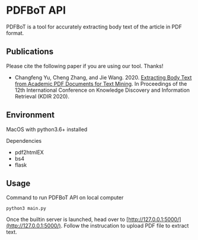 # PDFBoT API
PDFBoT is a tool for accurately extracting body text of the article in PDF format.  
## Publications
Please cite the following paper if you are using our tool. Thanks!
* Changfeng Yu, Cheng Zhang, and Jie Wang. 2020. [Extracting Body Text from Academic PDF Documents for Text Mining](https://arxiv.org/abs/2010.12647). In Proceedings of the 12th International Conference on Knowledge Discovery and Information Retrieval (KDIR 2020).
## Environment
MacOS with python3.6+ installed

Dependencies

* pdf2htmlEX
* bs4
* flask

## Usage
Command to run PDFBoT API on local computer
```
python3 main.py
```
Once the builtin server is launched, head over to [http://127.0.0.1:5000/](http://127.0.0.1:5000/). Follow the instrucation to upload PDF file to extract text. 

